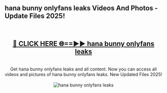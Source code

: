 <h2>hana bunny onlyfans leaks Videos And Photos - Update Files 2025!</h2>
<br>
<div align="center">
<h2><a href="https://linkcuts.com/hfmhzwbr" rel="nofollow">🔴 CLICK HERE 🌐==►► hana bunny onlyfans leaks</a></h2>
<br>
Get hana bunny onlyfans leaks and all content. Now you can access all videos and pictures of hana bunny onlyfans leaks. New Updated Files 2025!
<br>
<br>
<a href="https://linkcuts.com/hfmhzwbr" rel="nofollow" data-target="animated-image.originalLink"><img src="https://i.ibb.co.com/WyWwxjT/player-gif2.gif" alt="hana bunny onlyfans leaks" style="max-width: 100%; display: inline-block;" data-target="animated-image.originalImage"></a>
</div>
<br>